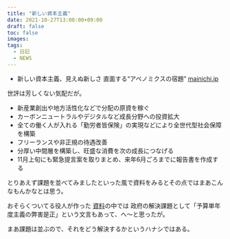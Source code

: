 ```yaml
---
title: "新しい資本主義"
date: 2021-10-27T13:00:00+09:00
draft: false
toc: false
images:
tags:
  - 日記
  - NEWS
---
```


* 新しい資本主義、見えぬ新しさ 直面する“アベノミクスの宿題” [mainichi.jp](https://mainichi.jp/articles/20211026/k00/00m/020/369000c?fbclid=IwAR2AeFBcFiLQA5gHTO9TPYTFLtDBMJXJRvAmSzdcINzkmyBjGDiwGNxNpOM)

世評は芳しくない気配だが。

* 新産業創出や地方活性化などで分配の原資を稼ぐ
* カーボンニュートラルやデジタルなど成長分野への投資拡大
* 全ての働く人が入れる「勤労者皆保険」の実現などにより全世代型社会保障を構築
* フリーランスや非正規の待遇改善
* 分厚い中間層を構築し、旺盛な消費を次の成長につなげる
* 11月上旬にも緊急提言案を取りまとめ、来年6月ごろまでに報告書を作成する

とりあえず課題を並べてみましたといった風で資料をみるとその点ではまあこんなもんかなとは思う。

おそらくついてる役人が作った
[資料](https://www.cas.go.jp/jp/seisaku/atarashii_sihonsyugi/kaigi/dai1/shiryou3.pdf)の中では
政府の解決課題として「予算単年度主義の弊害是正」という文言もあって、へ〜と思ったが。

まあ課題は並ぶので、それをどう解決するかというハナシではある。
